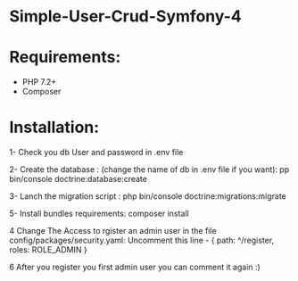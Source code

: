 # Simple-User-Crud-Symfony-4

# Requirements:

- PHP 7.2+
- Composer

# Installation:

1- Check you db User and password in .env file

2- Create the database : (change the name of db in .env file if you want):
pp bin/console doctrine:database:create 

3- Lanch the migration script :
php bin/console doctrine:migrations:migrate 

5- Install bundles requirements:
composer install

4 Change The Access to rgister an admin user in the file config/packages/security.yaml:
Uncomment this line         - { path: ^/register, roles: ROLE_ADMIN }

6 After you register you first admin user you can comment it again :)



 

